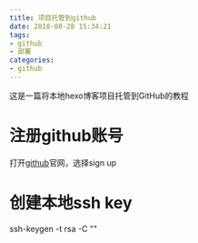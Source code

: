 ```yaml
---
title: 项目托管到github
date: 2018-08-28 15:34:21
tags:
- github
- 部署
categories:
- github
---
```

这是一篇将本地hexo博客项目托管到GitHub的教程
# 注册github账号
打开[github](http://www.github.com)官网，选择sign up

# 创建本地ssh key
ssh-keygen -t rsa -C ""
